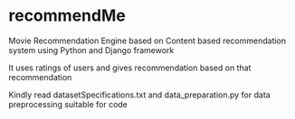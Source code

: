 # recommendMe
Movie Recommendation Engine based on Content based recommendation system using Python and Django framework

It uses ratings of users and gives recommendation based on that recommendation


Kindly read datasetSpecifications.txt and data_preparation.py for data preprocessing suitable for code
